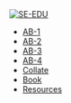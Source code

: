 <span id="navbar">
<div id="seedu-header">
    <nav class="navbar navbar-lg navbar-expand navbar-light bg-lighter">
        <div class="container">
            <a class="navbar-brand" href="https://se-edu.github.io/"><img src="https://se-edu.github.io/images/SeEduLogo.png" alt="SE-EDU"></a>
            <ul class="navbar-nav">
                <li class="nav-item"><a class="nav-link" href="https://se-edu.github.io/addressbook-level1">AB-1</a></li>
                <li class="nav-item"><a class="nav-link" href="https://se-edu.github.io/addressbook-level2">AB-2</a></li>
                <li class="nav-item"><a class="nav-link" href="https://se-edu.github.io/addressbook-level3">AB-3</a></li>
                <li class="nav-item"><a class="nav-link" href="https://se-edu.github.io/addressbook-level4">AB-4</a></li>
                <li class="nav-item"><a class="nav-link" href="https://se-edu.github.io/collate">Collate</a></li>
                <li class="nav-item"><a class="nav-link" href="https://se-edu.github.io/se-book">Book</a></li>
                <li class="nav-item"><a class="nav-link active" href="{{baseUrl}}/index.html">Resources</a></li>
            </ul>
        </div>
    </nav>
</div>
</span>
